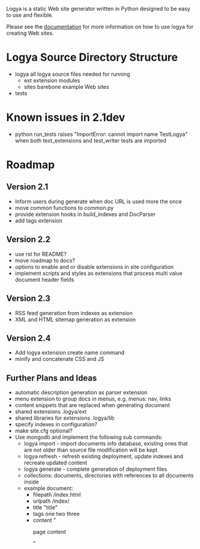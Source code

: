 Logya is a static Web site generator written in Python designed to be easy
to use and flexible.

Please see the [documentation](http://yaph.github.com/logya/) for more information on how to use logya for creating Web sites.

# Logya Source Directory Structure
* logya       all logya source files needed for running
    * ext       extension modules
    * sites     barebone example Web sites
* tests

# Known issues in 2.1dev
* python run_tests raises "ImportError: cannot import name TestLogya" when both text_extensions and test_writer tests are imported

# Roadmap

## Version 2.1

* Inform users during generate when doc URL is used more the once
* move common functions to common.py
* provide extension hooks in build_indexes and DocParser
* add tags extension

## Version 2.2

* use rst for README?
* move roadmap to docs?
* options to enable and or disable extensions in site configuration
* implement scripts and styles as extensions that process multi value document header fields

## Version 2.3

* RSS feed generation from indexes as extension
* XML and HTML sitemap generation as extension

## Version 2.4

* Add logya extension create name command
* minify and concatenate CSS and JS

## Further Plans and Ideas

* automatic description generation as parser extension
* menu extension to group docs in menus, e.g. menus: nav, links
* content snippets that are replaced when generating document
* shared extensions .logya/ext
* shared libraries for extensions .logya/lib
* specify indexes in configuration?
* make site.cfg optional?
* Use mongodb and implement the following sub commands:
    * logya import - import documents info database, existing ones that are not older than source file modification will be kept
    * logya refresh - refresh existing deployment, update indexes and recreate updated content
    * logya generate - complete generation of deployment files
    * collections: documents, directories with references to all documents inside
    * example document:
        * filepath /index.html
        * urlpath /index/
        * title "title"
        * tags one two three
        * content "<p>page content</p>"
